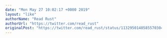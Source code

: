 ```yaml
---
date: "Mon May 27 10:02:17 +0000 2019"
layout: "like"
authorName: "Read Rust"
authorUrl: "https://twitter.com/read_rust"
originalPost: "https://twitter.com/read_rust/status/1132950140585570304"
---
```

